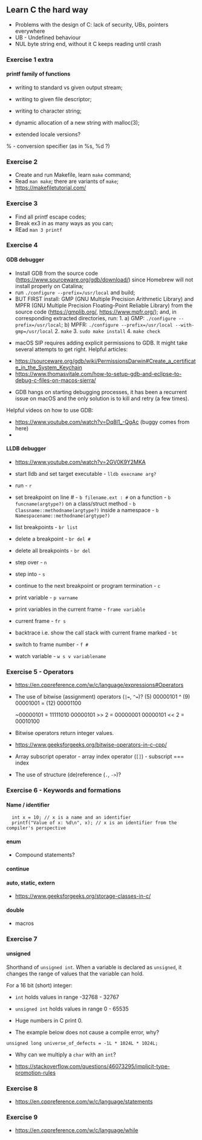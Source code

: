 ## Learn C the hard way

- Problems with the design of C: lack of security, UBs, pointers everywhere
- UB - Undefined behaviour
- NUL byte string end, without it C keeps reading until crash

### Exercise 1 extra

#### printf family of functions

- writing to standard vs given output stream; 
- writing to given file descriptor;
- writing to character string;
- dynamic allocation of a new string with malloc(3);

- extended locale versions?

% - conversion specifier (as in %s, %d ?)

### Exercise 2 

- Create and run Makefile, learn ```make``` command;
- Read ```man make```; there are variants of ```make```;
- https://makefiletutorial.com/

### Exercise 3

- Find all printf escape codes;
- Break ex3 in as many ways as you can;
- REad ```man 3 printf```

### Exercise 4

#### GDB debugger

- Install GDB from the source code (https://www.sourceware.org/gdb/download/) since Homebrew will not install properly on Catalina; 
- run ```./configure --prefix=/usr/local``` and build;
- BUT FIRST install:
    GMP (GNU Multiple Precision Arithmetic Library) and 
    MPFR (GNU Multiple Precision Floating-Point Reliable Library) 
     from the source code (https://gmplib.org/, https://www.mpfr.org/); 
  and, in corresponding extracted directories, run:
  1. 
   a) GMP: ```./configure --prefix=/usr/local```;
   b) MPFR: ```./configure --prefix=/usr/local --with-gmp=/usr/local```
  2. ```make```
  3. ```sudo make install```
  4. ```make check```

* macOS SIP requires adding explicit permissions to GDB.
 It might take several attempts to get right. 
 Helpful articles:
 - https://sourceware.org/gdb/wiki/PermissionsDarwin#Create_a_certificate_in_the_System_Keychain
 - https://www.thomasvitale.com/how-to-setup-gdb-and-eclipse-to-debug-c-files-on-macos-sierra/

* GDB hangs on starting debugging processes, it has been a recurrent issue on macOS and the only solution is to kill and retry (a few times). 

Helpful videos on how to use GDB:
- https://www.youtube.com/watch?v=Dq8l1_-QgAc (buggy comes from here)
- 

#### LLDB debugger

- https://www.youtube.com/watch?v=2GV0K9Y2MKA

- start lldb and set target executable - ```lldb execname arg?```
- run - ```r```
- set breakpoint on line # - ```b filename.ext : #```
                 on a function - ```b funcname(argtype?)```
                 on a class/struct method - ```b Classname::methodname(argtype?)```
                 inside a namespace - ```b Namespacename::methodname(argtype?)```

- list breakpoints - ```br list```
- delete a breakpoint - ```br del #```
- delete all breakpoints - ```br del```

- step over - ```n```
- step into - ```s```
- continue to the next breakpoint or program termination - ```c```

- print variable - ```p varname```

- print variables in the current frame - ```frame variable```

- current frame - ```fr s```

- backtrace i.e. show the call stack with current frame marked - ```bt```
- switch to frame number - ```f #```

- watch variable - ```w s v variablename```


### Exercise 5 - Operators

- https://en.cppreference.com/w/c/language/expressions#Operators

- The use of bitwise (assignment) operators (```|=```, ```^=```)?
   (5)  00000101 ^
   (9)  00001001
 = (12) 00001100   

  ~00000101 = 11111010
  00000101 >> 2 = 00000001 
  00000101 << 2 = 00010100 

- Bitwise operators return integer values.

- https://www.geeksforgeeks.org/bitwise-operators-in-c-cpp/

- Array subscript operator - array index operator (```[]```) - subscript === index
- The use of structure (de)reference (```.```, ```->```)?

### Exercise 6 - Keywords and formations

#### Name / identifier
```
  int x = 10; // x is a name and an identifier
  printf("Value of x: %d\n", x); // x is an identifier from the compiler's perspective
```

#### enum

- Compound statements?

#### continue

#### auto, static, extern
- https://www.geeksforgeeks.org/storage-classes-in-c/

#### double

- macros

### Exercise 7

#### unsigned 
Shorthand of ```unsigned int```.
When a variable is declared as ```unsigned```, it changes the range of values that the variable can hold.

For a 16 bit (short) integer:

- ```int``` holds values in range -32768 - 32767
- ```unsigned int``` holds values in range 0 - 65535

- Huge numbers in C print 0.

- The example below does not cause a compile error, why?

```
unsigned long universe_of_defects = -1L * 1024L * 1024L;
```

- Why can we multiply a ```char``` with an ```int```?

- https://stackoverflow.com/questions/46073295/implicit-type-promotion-rules

### Exercise 8

- https://en.cppreference.com/w/c/language/statements

### Exercise 9

- https://en.cppreference.com/w/c/language/while
